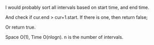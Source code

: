
I would probably sort all intervals based on start time, and end time.  

And check if cur.end > cur+1.start.    If there is one, then return false;

Or return true.  

Space O(1), Time O(nlogn).  n is the number of intervals. 